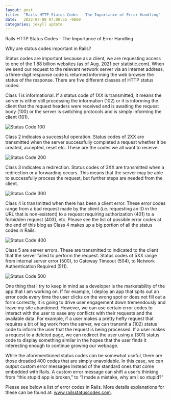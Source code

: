 ```yaml
---
layout: post
title:  "Rails HTTP Status Codes - The Importance of Error Handling"
date:   2022-07-08 07:00:55 -0800
categories: jekyll update
---
```


Rails HTTP Status Codes - The Importance of Error Handling

Why are status codes important in Rails?

Status codes are important because as a client, we are requesting access to one of the 1.88 billion websites (as of Aug. 2021 per statistic.com). When we send our request to the relevant network server via an internet address, a three-digit response code is returned informing the web browser the status of the response. There are five different classes of HTTP status codes:

Class 1 is informational. If a status code of 1XX is transmitted, it means the server is either still processing the information (102) or it is informing the client that the request headers were received and is awaiting the request body (100) or the server is switching protocols and is simply informing the client (101).

![Status Code 100](/my-blog/assets/ErrorCodes/100.png)

Class 2 indicates a successful operation. Status codes of 2XX are transmitted when the server successfully completed a request whether it be created, accepted, reset etc. These are the codes we all want to receive.

![Status Code 200](/my-blog/assets/ErrorCodes/200.png)

Class 3 indicates a redirection. Status codes of 3XX are transmitted when a redirection or a forwarding occurs. This means that the server may be able to successfully process the request, but further steps are needed from the client.

![Status Code 300](/my-blog/assets/ErrorCodes/300.png)

Class 4 is transmitted when there has been a client error. These error codes range from a bad request made by the client (i.e. requesting an ID in the URL that is non-existent) to a request requiring authorization (401) to a forbidden request (403), etc. Please see the list of possible error codes at the end of this blog as Class 4 makes up a big portion of all the status codes in Rails.

![Status Code 400](/my-blog/assets/ErrorCodes/400.png)

Class 5 are server errors. These are transmitted to indicated to the client that the server failed to perform the request. Status codes of 5XX range from internal server error (500), to Gateway Timeout (504), to Network Authentication Required (511).

![Status Code 500](/my-blog/assets/ErrorCodes/500.png)

One thing that I try to keep in mind as a developer is the marketability of the app that I am working on. If for example, I deploy an app that spits out an error code every time the user clicks on the wrong spot or does not fill out a form correctly, it is going to drive user engagement down tremendously and leave my site abandoned. However, we can use certain error codes to interact with the user to ease any conflicts with their requests and the available data. For example, if a user makes a pretty hefty request that requires a bit of leg work from the server, we can transmit a (102) status code to inform the user that the request is being processed. If a user makes a request to a deleted page, we can redirect the user using a (301) status code to display something similar in the hopes that the user finds it interesting enough to continue growing our webpage.

While the aforementioned status codes can be somewhat useful, there are those dreaded 400 codes that are simply unavoidable. In this case, we can output custom error messages instead of the standard ones that come embedded with Rails. A custom error message can shift a user’s thinking from “this stupid app is broken,” to “I made a mistake, why am I so stupid?”

Please see below a list of error codes in Rails. More details explanations for these can be found at: www.railsstatuscodes.com.